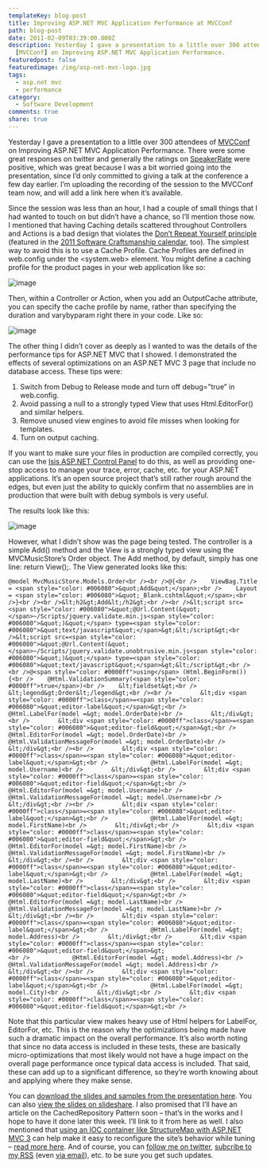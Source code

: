 ```yaml
---
templateKey: blog-post
title: Improving ASP.NET MVC Application Performance at MVCConf
path: blog-post
date: 2011-02-09T03:39:00.000Z
description: Yesterday I gave a presentation to a little over 300 attendees of
  [MVCConf] on Improving ASP.NET MVC Application Performance.
featuredpost: false
featuredimage: /img/asp-net-mvc-logo.jpg
tags:
  - asp.net mvc
  - performance
category:
  - Software Development
comments: true
share: true
---
```

Yesterday I gave a presentation to a little over 300 attendees of [MVCConf](http://www.mvcconf.com/) on Improving ASP.NET MVC Application Performance. There were some great responses on twitter and generally the ratings on [SpeakerRate](http://speakerrate.com/talks/5535) were positive, which was great because I was a bit worried going into the presentation, since I’d only committed to giving a talk at the conference a few day earlier. I’m uploading the recording of the session to the MVCConf team now, and will add a link here when it’s available.

Since the session was less than an hour, I had a couple of small things that I had wanted to touch on but didn’t have a chance, so I’ll mention those now. I mentioned that having Caching details scattered throughout Controllers and Actions is a bad design that violates the [Don’t Repeat Yourself principle](https://deviq.com/don-t-repeat-yourself/) (featured in the [2011 Software Craftsmanship calendar](http://nimblepros.com/products/software-craftsmanship-2011-calendar.aspx), too). The simplest way to avoid this is to use a Cache Profile. Cache Profiles are defined in web.config under the <system.web><caching> element. You might define a caching profile for the product pages in your web application like so:

![image](<> "image")

Then, within a Controller or Action, when you add an OutputCache attribute, you can specify the cache profile by name, rather than specifying the duration and varybyparam right there in your code. Like so:

![image](<> "image")

The other thing I didn’t cover as deeply as I wanted to was the details of the performance tips for ASP.NET MVC that I showed. I demonstrated the effects of several optimizations on an ASP.NET MVC 3 page that include no database access. These tips were:

1. Switch from Debug to Release mode and turn off debug=”true” in web.config.
2. Avoid passing a null to a strongly typed View that uses Html.EditorFor() and similar helpers.
3. Remove unused view engines to avoid file misses when looking for templates.
4. Turn on output caching.

If you want to make sure your files in production are compiled correctly, you can use the [Isis ASP.NET Control Panel](http://isis.codeplex.com/) to do this, as well as providing one-stop access to manage your trace, error, cache, etc. for your ASP.NET applications. It’s an open source project that’s still rather rough around the edges, but even just the ability to quickly confirm that no assemblies are in production that were built with debug symbols is very useful.

The results look like this:

![image](<> "image")

However, what I didn’t show was the page being tested. The controller is a simple Add() method and the View is a strongly typed view using the MVCMusicStore’s Order object. The Add method, by default, simply has one line: return View();. The View generated looks like this:

```
@model MvcMusicStore.Models.Order<br /><br />@{<br />    ViewBag.Title = <span style="color: #006080">&quot;Add&quot;</span>;<br />    Layout = <span style="color: #006080">&quot;_Blank.cshtml&quot;</span>;<br />}<br /><br />&lt;h2&gt;Add&lt;/h2&gt;<br /><br />&lt;script src=<span style="color: #006080">&quot;@Url.Content(&quot;</span>~/Scripts/jquery.validate.min.js<span style="color: #006080">&quot;)&quot;</span> type=<span style="color: #006080">&quot;text/javascript&quot;</span>&gt;&lt;/script&gt;<br />&lt;script src=<span style="color: #006080">&quot;@Url.Content(&quot;</span>~/Scripts/jquery.validate.unobtrusive.min.js<span style="color: #006080">&quot;)&quot;</span> type=<span style="color: #006080">&quot;text/javascript&quot;</span>&gt;&lt;/script&gt;<br /><br />@<span style="color: #0000ff">using</span> (Html.BeginForm()) {<br />    @Html.ValidationSummary(<span style="color: #0000ff">true</span>)<br />    &lt;fieldset&gt;<br />        &lt;legend&gt;Order&lt;/legend&gt;<br /><br />        &lt;div <span style="color: #0000ff">class</span>=<span style="color: #006080">&quot;editor-label&quot;</span>&gt;<br />            @Html.LabelFor(model =&gt; model.OrderDate)<br />        &lt;/div&gt;<br />        &lt;div <span style="color: #0000ff">class</span>=<span style="color: #006080">&quot;editor-field&quot;</span>&gt;<br />            @Html.EditorFor(model =&gt; model.OrderDate)<br />            @Html.ValidationMessageFor(model =&gt; model.OrderDate)<br />        &lt;/div&gt;<br /><br />        &lt;div <span style="color: #0000ff">class</span>=<span style="color: #006080">&quot;editor-label&quot;</span>&gt;<br />            @Html.LabelFor(model =&gt; model.Username)<br />        &lt;/div&gt;<br />        &lt;div <span style="color: #0000ff">class</span>=<span style="color: #006080">&quot;editor-field&quot;</span>&gt;<br />            @Html.EditorFor(model =&gt; model.Username)<br />            @Html.ValidationMessageFor(model =&gt; model.Username)<br />        &lt;/div&gt;<br /><br />        &lt;div <span style="color: #0000ff">class</span>=<span style="color: #006080">&quot;editor-label&quot;</span>&gt;<br />            @Html.LabelFor(model =&gt; model.FirstName)<br />        &lt;/div&gt;<br />        &lt;div <span style="color: #0000ff">class</span>=<span style="color: #006080">&quot;editor-field&quot;</span>&gt;<br />            @Html.EditorFor(model =&gt; model.FirstName)<br />            @Html.ValidationMessageFor(model =&gt; model.FirstName)<br />        &lt;/div&gt;<br /><br />        &lt;div <span style="color: #0000ff">class</span>=<span style="color: #006080">&quot;editor-label&quot;</span>&gt;<br />            @Html.LabelFor(model =&gt; model.LastName)<br />        &lt;/div&gt;<br />        &lt;div <span style="color: #0000ff">class</span>=<span style="color: #006080">&quot;editor-field&quot;</span>&gt;<br />            @Html.EditorFor(model =&gt; model.LastName)<br />            @Html.ValidationMessageFor(model =&gt; model.LastName)<br />        &lt;/div&gt;<br /><br />        &lt;div <span style="color: #0000ff">class</span>=<span style="color: #006080">&quot;editor-label&quot;</span>&gt;<br />            @Html.LabelFor(model =&gt; model.Address)<br />        &lt;/div&gt;<br />        &lt;div <span style="color: #0000ff">class</span>=<span style="color: #006080">&quot;editor-field&quot;</span>&gt;
<br />            @Html.EditorFor(model =&gt; model.Address)<br />            @Html.ValidationMessageFor(model =&gt; model.Address)<br />        &lt;/div&gt;<br /><br />        &lt;div <span style="color: #0000ff">class</span>=<span style="color: #006080">&quot;editor-label&quot;</span>&gt;<br />            @Html.LabelFor(model =&gt; model.City)<br />        &lt;/div&gt;<br />        &lt;div <span style="color: #0000ff">class</span>=<span style="color: #006080">&quot;editor-field&quot;</span>&gt;<br />
```

Note that this particular view makes heavy use of Html helpers for LabelFor, EditorFor, etc. This is the reason why the optimizations being made have such a dramatic impact on the overall performance. It’s also worth noting that since no data access is included in these tests, these are basically micro-optimizations that most likely would not have a huge impact on the overall page performance once typical data access is included. That said, these can add up to a significant difference, so they’re worth knowing about and applying where they make sense.

You can [download the slides and samples from the presentation here](http://ssmith-presentations.s3.amazonaws.com/ImprovingASPNETMVCPerformance.zip). You can also [view the slides on slideshare](http://www.slideshare.net/ardalis/improving-aspnet-mvc-application-performance). I also promised that I’ll have an article on the CachedRepository Pattern soon – that’s in the works and I hope to have it done later this week. I’ll link to it from here as well. I also mentioned that [using an IOC container like StructureMap with ASP.NET MVC 3](/how-do-i-use-structuremap-with-asp-net-mvc-3) can help make it easy to reconfigure the site’s behavior while tuning – [read more here](/how-do-i-use-structuremap-with-asp-net-mvc-3). And of course, you can [follow me on twitter](http://twitter.com/ardalis), [subcribe to my RSS](http://feeds.feedburner.com/StevenSmith) (even [via email](http://feedburner.google.com/fb/a/mailverify?uri=StevenSmith)), etc. to be sure you get such updates.